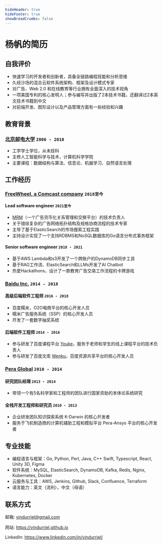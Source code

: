 ```yaml
---
hideHeader: true
hideFooter: true
showBreadCrumbs: false
---
```

# 杨帆的简历

## 自我评价

- 快速学习的开发者和创新者，具备全链路编程技能和分析思维
- 久经沙场的混合云软件系统架构、框架及设计模式专家
- 对广告、Web 2.0 和在线教育等行业拥有全面深入的技术视角
- 一项美国专利的核心发明人；参与编写并出版了2本技术书籍，还翻译过2本英文技术书籍到中文
- 对前端开发、图形设计以及产品管理方面有一些经验和兴趣

## 教育背景

### [北京邮电大学](https://www.bupt.edu.cn) `2006 - 2010`

- 工学学士学位，从未挂科
- 主修人工智能科学与技术，计算机科学学院
- 主要课程：数据结构与算法、信息论、机器学习、自然语言处理

## 工作经历

### [FreeWheel, a Comcast company](https://freewheel.com) `2018至今`

#### Lead software engineer `2021至今`

- [MRM](https://mrm.freewheel.tv/)（一个广告货币化关系管理和交换平台）的技术负责人
- 关于错综复杂的广告网络拓扑结构及规格协商流程的技术专家
- 主导了基于ElasticSearch的市场搜索工程实践
- 主持设计实现了一个支持RDBMS和NoSQL数据库的Go语言分布式事务框架

#### Senior software engineer `2018 - 2021`

- 基于AWS Lambda和s3开发了一个跨账户的DynamoDB同步工具
- 基于RAG工作流、ElasticSearch和LLMs开发了AI Chatbot
- 热爱Hackathons，设计了一款教育广告交易工作流程的卡牌游戏

### [Baidu Inc.](https://www.baidu.com) `2014 - 2018`

#### 高级后端软件工程师 `2016 - 2018`

- 百度糯米，O2O电商平台的核心开发人员
- 糯米广告服务系统（SSP）的核心开发人员
- 开发了一套数字抽奖系统

#### 后端软件工程师 `2014 - 2016`

- 参与研发了百度课程平台 [Youke](https://youke.baidu.com)，服务于老师和学生的线上课程平台的技术负责人
- 参与研发了百度文库 [Wenku](https://wenku.baidu.com)，百度资源共享平台的核心开发人员

### [Pera Global](https://www.peraglobal.com/) `2010 - 2014`

#### 研究团队经理 `2013 - 2014`

- 带领一个有5名科学家和工程师的团队进行国家资助的本体论系统研究

#### 全栈开发工程师和研究员 `2010 - 2013`

- 企业研发团队知识探索系统 K-Darwin 的核心开发者
- 服务于飞机制造商的计算机辅助工程和模拟平台 Pera-Ansys 平台的核心开发者

## 专业技能

- 编程语言与框架：Go, Python, Perl, Java, C++ Swift, Typescript, React, Unity 3D, Figma
- 软件系统：MySQL, ElasticSearch, DynamoDB, Kafka, Redis, Nginx, Kubernetes, Docker
- 云服务与工具：AWS, Jenkins, Github, Slack, Confluence, Terraform
- 语言能力：英文（流利），中文（母语）

## 联系方式

邮箱: vindurriel@gmail.com

网站: https://vindurriel.github.io

LinkedIn: https://www.linkedin.com/in/vindurriel/
